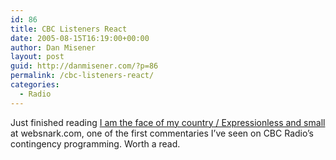 ```yaml
---
id: 86
title: CBC Listeners React
date: 2005-08-15T16:19:00+00:00
author: Dan Misener
layout: post
guid: http://danmisener.com/?p=86
permalink: /cbc-listeners-react/
categories:
  - Radio
---
```

Just finished reading [I am the face of my country / Expressionless and small](http://www.websnark.com/archives/2005/08/w_i_am_the_face.html) at websnark.com, one of the first commentaries I&#8217;ve seen on CBC Radio&#8217;s contingency programming. Worth a read.